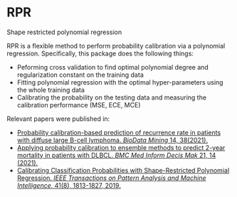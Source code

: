 # RPR
Shape restricted polynomial regression

RPR is a flexible method to perform probability calibration via a polynomial regression. Specifically, this package does the following things:
- Peforming cross validation to find optimal polynomial degree and regularization constant on the training data
- Fitting polynomial regression with the optimal hyper-parameters using the whole training data
- Calibrating the probability on the testing data and measuring the calibration performance (MSE, ECE, MCE)

Relevant papers were published in:
- [Probability calibration-based prediction of recurrence rate in patients with diffuse large B-cell lymphoma. *BioData Mining* 14, 38(2021).](https://biodatamining.biomedcentral.com/articles/10.1186/s13040-021-00272-9)
- [Applying probability calibration to ensemble methods to predict 2-year mortality in patients with DLBCL. *BMC Med Inform Decis Mak* 21, 14 (2021).](https://bmcmedinformdecismak.biomedcentral.com/articles/10.1186/s12911-020-01354-0)
- [Calibrating Classification Probabilities with Shape-Restricted Polynomial Regression. *IEEE Transactions on Pattern Analysis and Machine Intelligence*, 41(8), 1813-1827, 2019.](https://ieeexplore.ieee.org/document/8627976)
